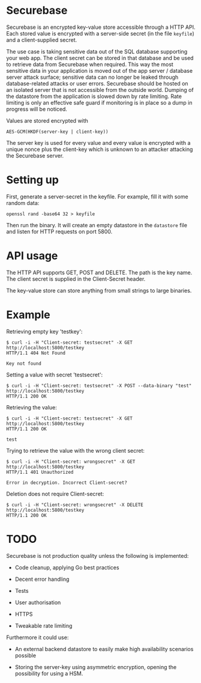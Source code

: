 Securebase
==========

Securebase is an encrypted key-value store accessible through a HTTP API. Each
stored value is encrypted with a server-side secret (in the file `keyfile`) and
a client-supplied secret.

The use case is taking sensitive data out of the SQL database supporting your
web app. The client secret can be stored in that database and be used to
retrieve data from Securebase when required. This way the most sensitive data
in your application is moved out of the app server / database server attack
surface; sensitive data can no longer be leaked through database-related
attacks or user errors. Securebase should be hosted on an isolated server that
is not accessible from the outside world. Dumping of the datastore from the
application is slowed down by rate limiting. Rate limiting is only an effective
safe guard if monitoring is in place so a dump in progress will be noticed.

Values are stored encrypted with

    AES-GCM(HKDF(server-key | client-key))

The server key is used for every value and every value is encrypted with a
unique nonce plus the client-key which is unknown to an attacker attacking
the Securebase server.

Setting up
==========

First, generate a server-secret in the keyfile. For example, fill it with some
random data:

    openssl rand -base64 32 > keyfile

Then run the binary. It will create an empty datastore in the `datastore` file
and listen for HTTP requests on port 5800.

API usage
=========

The HTTP API supports GET, POST and DELETE. The path is the key name. The
client secret is supplied in the Client-Secret header.

The key-value store can store anything from small strings to large binaries.

Example
=======

Retrieving empty key 'testkey':

    $ curl -i -H "Client-secret: testsecret" -X GET http://localhost:5800/testkey
    HTTP/1.1 404 Not Found

    Key not found

Setting a value with secret 'testsecret':
 
    $ curl -i -H "Client-secret: testsecret" -X POST --data-binary "test" http://localhost:5800/testkey
    HTTP/1.1 200 OK

Retrieving the value:

    $ curl -i -H "Client-secret: testsecret" -X GET http://localhost:5800/testkey
    HTTP/1.1 200 OK

    test

Trying to retrieve the value with the wrong client secret:

    $ curl -i -H "Client-secret: wrongsecret" -X GET http://localhost:5800/testkey
    HTTP/1.1 401 Unauthorized

    Error in decryption. Incorrect Client-secret?

Deletion does not require Client-secret:

    $ curl -i -H "Client-secret: wrongsecret" -X DELETE http://localhost:5800/testkey
    HTTP/1.1 200 OK

TODO
====

Securebase is not production quality unless the following is implemented:

* Code cleanup, applying Go best practices

* Decent error handling

* Tests

* User authorisation

* HTTPS

* Tweakable rate limiting

Furthermore it could use:

* An external backend datastore to easily make high availability scenarios possible

* Storing the server-key using asymmetric encryption, opening the possibility
  for using a HSM.

